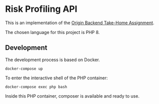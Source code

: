 # Risk Profiling API

This is an implementation of the [Origin Backend Take-Home Assignment](https://github.com/OriginFinancial/origin-backend-take-home-assignment).

The chosen language for this project is PHP 8.

## Development

The development process is based on Docker.

```shell
docker-compose up
```

To enter the interactive shell of the PHP container:

```shell
docker-compose exec php bash
```

Inside this PHP container, composer is available and ready to use.
